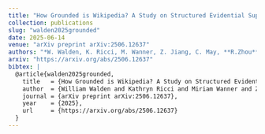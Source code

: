 ```yaml
---
title: "How Grounded is Wikipedia? A Study on Structured Evidential Support"
collection: publications
slug: "walden2025grounded"
date: 2025-06-14
venue: "arXiv preprint arXiv:2506.12637"
authors: "*W. Walden, K. Ricci, M. Wanner, Z. Jiang, C. May, **R.Zhou**, and B. Van Durme*"
arxiv: "https://arxiv.org/abs/2506.12637"
bibtex: |
  @article{walden2025grounded,
    title   = {How Grounded is Wikipedia? A Study on Structured Evidential Support},
    author  = {William Walden and Kathryn Ricci and Miriam Wanner and Zhengping Jiang and Chandler May and Rongkun Zhou and Benjamin Van Durme},
    journal = {arXiv preprint arXiv:2506.12637},
    year    = {2025},
    url     = {https://arxiv.org/abs/2506.12637}
  }
---
```

